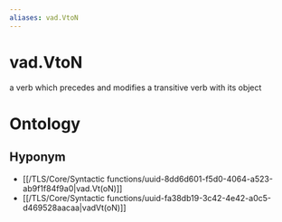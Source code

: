 ```yaml
---
aliases: vad.VtoN
---
```

# vad.VtoN

a verb which precedes and modifies a transitive verb with its object
> 
# Ontology

## Hyponym
- [[/TLS/Core/Syntactic functions/uuid-8dd6d601-f5d0-4064-a523-ab9f1f84f9a0|vad.Vt(oN)]]
- [[/TLS/Core/Syntactic functions/uuid-fa38db19-3c42-4e42-a0c5-d469528aacaa|vadVt(oN)]]